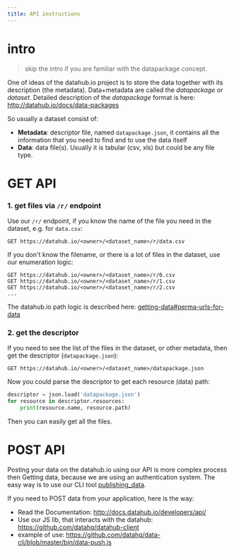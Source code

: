 ```yaml
---
title: API instructions
---
```


# intro

> skip the intro if you are familiar with the datapackage concept.

One of ideas of the datahub.io project is to store the data together with its description (the metadata). Data+metadata are called the *datapackage* or *dataset*. Detailed description of the *datapackage* format is here: http://datahub.io/docs/data-packages

So usually a dataset consist of:
- **Metadata**: descriptor file, named `datapackage.json`, it contains all the information that you need to find and to use the data itself
- **Data**: data file(s). Usually it is tabular (csv, xls) but could be any file type.

# GET API

### 1. get files via `/r/` endpoint
Use our `/r/` endpoint, if you know the name of the file you need in the dataset, e.g. for `data.csv`:
```
GET https://datahub.io/<owner>/<dataset_name>/r/data.csv
```
If you don't know the filename, or there is a lot of files in the dataset, use our enumeration logic:
```
GET https://datahub.io/<owner>/<dataset_name>/r/0.csv
GET https://datahub.io/<owner>/<dataset_name>/r/1.csv
GET https://datahub.io/<owner>/<dataset_name>/r/2.csv
...
```

The datahub.io path logic is described here: [getting-data#perma-urls-for-data](http://datahub.io/docs/getting-started/getting-data#perma-urls-for-data)

### 2. get the descriptor
If you need to see the list of the files in the dataset, or other metadata, then get the descriptor (`datapackage.json`):
```
GET https://datahub.io/<owner>/<dataset_name>/datapackage.json
```
Now you could parse the descriptor to get each resource (data) path:
```python
descriptor = json.load('datapackage.json')
for resource in descriptor.resources:
    print(resource.name, resource.path)
```
Then you can easily get all the files.

# POST API

Posting your data on the datahub.io using our API is more complex process then Getting data, because we are using an authentication system.
The easy way is to use our CLI tool [publishing_data](http://datahub.io/docs/getting-started/publishing-data).

If you need to POST data from your application, here is the way:
* Read the Documentation: http://docs.datahub.io/developers/api/
* Use our JS lib, that interacts with the datahub: https://github.com/datahq/datahub-client
* example of use: https://github.com/datahq/data-cli/blob/master/bin/data-push.js
